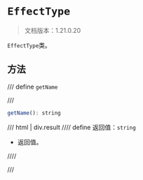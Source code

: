 # `EffectType`

> 文档版本：1.21.0.20

`EffectType`类。

## 方法

/// define
`getName`


///

```js
getName(): string
```

/// html | div.result
//// define
返回值：`string`

- 返回值。


////

///

